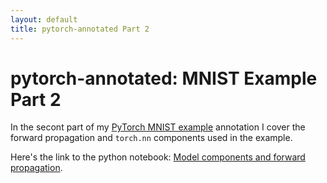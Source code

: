 ```yaml
---
layout: default
title: pytorch-annotated Part 2
---
```


# pytorch-annotated: MNIST Example Part 2

In the secont part of my
[PyTorch MNIST example](https://github.com/pytorch/examples/tree/master/mnist) annotation
I cover the forward propagation and `torch.nn` components used in the example.

Here's the link to the python notebook:
[Model components and forward propagation](https://github.com/motus/pytorch-annotated/blob/master/mnist/2_mnist_model.ipynb).
